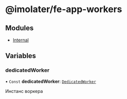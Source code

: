 # @imolater/fe-app-workers

## Modules

- [Internal](modules/Internal.md)

## Variables

### dedicatedWorker

• `Const` **dedicatedWorker**: [`DedicatedWorker`](classes/Internal.DedicatedWorker.md)

Инстанс воркера
